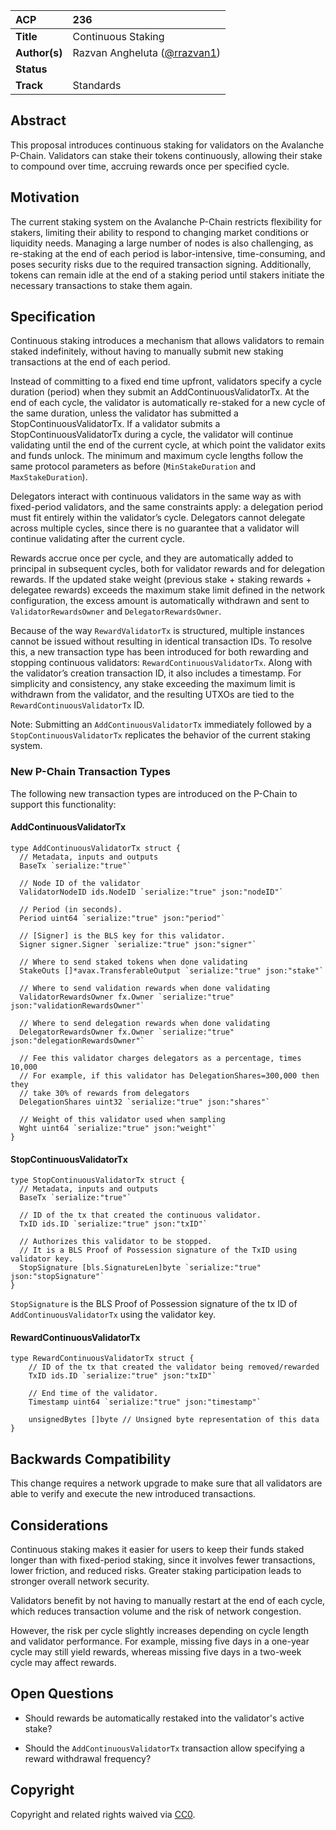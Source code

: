 | ACP           | 236                                                         |
|:--------------|:------------------------------------------------------------|
| **Title**     | Continuous Staking                                          |
| **Author(s)** | Razvan Angheluta ([@rrazvan1](https://github.com/rrazvan1)) |
| **Status**    |                                                             |
| **Track**     | Standards                                                   |

## Abstract

This proposal introduces continuous staking for validators on the Avalanche P-Chain. Validators can stake their tokens
continuously, allowing their stake to compound over time, accruing rewards once per specified cycle.

## Motivation

The current staking system on the Avalanche P-Chain restricts flexibility for stakers, limiting their ability to respond
to changing market conditions or liquidity needs. Managing a large number of nodes is also challenging, as re-staking at
the end of each period is labor-intensive, time-consuming, and poses security risks due to
the required transaction signing. Additionally, tokens can remain idle at the end of a staking period
until stakers initiate the necessary transactions to stake them again.

## Specification

Continuous staking introduces a mechanism that allows validators to remain staked indefinitely, without having to
manually submit new staking transactions at the end of each period.

Instead of committing to a fixed end time upfront, validators specify a cycle duration (period) when they submit an
AddContinuousValidatorTx. At the end of each cycle, the validator is automatically re-staked for a new cycle of the same
duration, unless the validator has submitted a StopContinuousValidatorTx. If a validator submits a
StopContinuousValidatorTx during a cycle, the validator will continue validating until the end of the current cycle, at
which point the validator exits and funds unlock. The minimum and maximum cycle lengths follow the same protocol
parameters as before (`MinStakeDuration` and `MaxStakeDuration`).

Delegators interact with continuous validators in the same way as with fixed-period validators, and the same constraints
apply: a delegation period must fit entirely within the validator’s cycle. Delegators cannot delegate across multiple
cycles, since there is no guarantee that a validator will continue validating after the current cycle.

Rewards accrue once per cycle, and they are automatically added to principal in subsequent cycles, both for validator
rewards and for delegation rewards. If the updated stake weight (previous stake + staking rewards + delegatee rewards)
exceeds the maximum stake limit defined in the network configuration, the excess amount is automatically withdrawn and
sent to `ValidatorRewardsOwner` and `DelegatorRewardsOwner`.

Because of the way `RewardValidatorTx` is structured, multiple instances cannot be issued without resulting in identical
transaction IDs. To resolve this, a new transaction type has been introduced for both rewarding and stopping continuous
validators: `RewardContinuousValidatorTx`. Along with the validator’s creation transaction ID, it also includes a
timestamp. For simplicity and consistency, any stake exceeding the maximum limit is withdrawn from the validator, and
the resulting UTXOs are tied to the `RewardContinuousValidatorTx` ID.

Note: Submitting an `AddContinuousValidatorTx` immediately followed by a `StopContinuousValidatorTx` replicates
the behavior of the current staking system.

### New P-Chain Transaction Types

The following new transaction types are introduced on the P-Chain to support this functionality:

#### AddContinuousValidatorTx

```golang
type AddContinuousValidatorTx struct {
  // Metadata, inputs and outputs
  BaseTx `serialize:"true"`
  
  // Node ID of the validator
  ValidatorNodeID ids.NodeID `serialize:"true" json:"nodeID"`
  
  // Period (in seconds).
  Period uint64 `serialize:"true" json:"period"`
  
  // [Signer] is the BLS key for this validator.
  Signer signer.Signer `serialize:"true" json:"signer"`
  
  // Where to send staked tokens when done validating
  StakeOuts []*avax.TransferableOutput `serialize:"true" json:"stake"`
  
  // Where to send validation rewards when done validating
  ValidatorRewardsOwner fx.Owner `serialize:"true" json:"validationRewardsOwner"`
  
  // Where to send delegation rewards when done validating
  DelegatorRewardsOwner fx.Owner `serialize:"true" json:"delegationRewardsOwner"`
  
  // Fee this validator charges delegators as a percentage, times 10,000
  // For example, if this validator has DelegationShares=300,000 then they
  // take 30% of rewards from delegators
  DelegationShares uint32 `serialize:"true" json:"shares"`
  
  // Weight of this validator used when sampling
  Wght uint64 `serialize:"true" json:"weight"`
}

```

#### StopContinuousValidatorTx

```golang
type StopContinuousValidatorTx struct {
  // Metadata, inputs and outputs
  BaseTx `serialize:"true"`
  
  // ID of the tx that created the continuous validator.
  TxID ids.ID `serialize:"true" json:"txID"`
  
  // Authorizes this validator to be stopped.
  // It is a BLS Proof of Possession signature of the TxID using validator key.
  StopSignature [bls.SignatureLen]byte `serialize:"true" json:"stopSignature"`
}
```

`StopSignature` is the BLS Proof of Possession signature of the tx ID of `AddContinuousValidatorTx` using the validator
key.

#### RewardContinuousValidatorTx

```golang
type RewardContinuousValidatorTx struct {
    // ID of the tx that created the validator being removed/rewarded
    TxID ids.ID `serialize:"true" json:"txID"`

    // End time of the validator.
    Timestamp uint64 `serialize:"true" json:"timestamp"`
    
    unsignedBytes []byte // Unsigned byte representation of this data
}

```

## Backwards Compatibility

This change requires a network upgrade to make sure that all validators are able to verify and execute the new
introduced transactions.

## Considerations

Continuous staking makes it easier for users to keep their funds staked longer than with fixed-period staking, since it
involves fewer transactions, lower friction, and reduced risks.
Greater staking participation leads to stronger overall network security.

Validators benefit by not having to manually restart at the end of each cycle, which reduces transaction volume and the
risk of network congestion.

However, the risk per cycle slightly increases depending on cycle length and validator performance. For example, missing
five days in a one-year cycle may still yield rewards, whereas missing five days in a two-week cycle may affect rewards.

## Open Questions

- Should rewards be automatically restaked into the validator's active stake?

- Should the `AddContinuousValidatorTx` transaction allow specifying a reward withdrawal frequency?

## Copyright

Copyright and related rights waived via [CC0](https://creativecommons.org/publicdomain/zero/1.0/).
